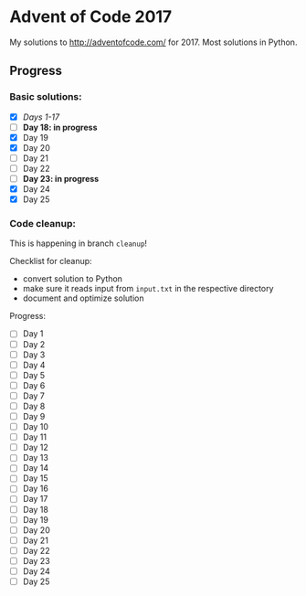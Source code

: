 # Advent of Code 2017

My solutions to http://adventofcode.com/ for 2017. Most solutions in Python.

## Progress
### Basic solutions:
- [x] *Days 1-17*
- [ ] **Day 18: in progress**
- [x] Day 19
- [x] Day 20
- [ ] Day 21
- [ ] Day 22
- [ ] **Day 23: in progress**
- [x] Day 24
- [x] Day 25

### Code cleanup:
This is happening in branch `cleanup`!

Checklist for cleanup:
* convert solution to Python
* make sure it reads input from `input.txt` in the respective directory
* document and optimize solution

Progress:
- [ ] Day 1
- [ ] Day 2
- [ ] Day 3
- [ ] Day 4
- [ ] Day 5
- [ ] Day 6
- [ ] Day 7
- [ ] Day 8
- [ ] Day 9
- [ ] Day 10
- [ ] Day 11
- [ ] Day 12
- [ ] Day 13
- [ ] Day 14
- [ ] Day 15
- [ ] Day 16
- [ ] Day 17
- [ ] Day 18
- [ ] Day 19
- [ ] Day 20
- [ ] Day 21
- [ ] Day 22
- [ ] Day 23
- [ ] Day 24
- [ ] Day 25
